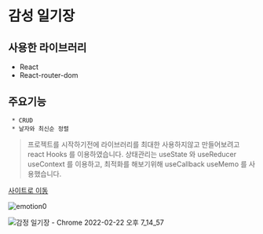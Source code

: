 # 감성 일기장

  ## 사용한 라이브러리
  * React
  * React-router-dom
    
     
 ## 주요기능
 
     * CRUD 
     * 날자와 최신순 정렬

>프로젝트를 시작하기전에 
 라이브러리를 최대한 사용하지않고 만들어보려고 react Hooks 를 이용하였습니다.
 상태관리는 useState 와 useReducer useContext 를 이용하고,
 최적화를 해보기위해 useCallback useMemo 를 사용했습니다.


[사이트로 이동](https://wonderful-edison-3cc840.netlify.app)

![emotion0](https://user-images.githubusercontent.com/80139780/155120076-4150c45d-0522-4087-a3ff-a26be0ed52c9.gif)

![감정 일기장 - Chrome 2022-02-22 오후 7_14_57](https://user-images.githubusercontent.com/80139780/155121522-43b509a2-2869-4f6b-8efb-2c371924a208.png)


